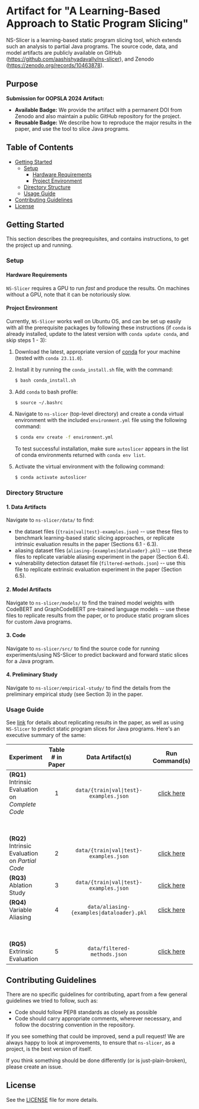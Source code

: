 # Artifact for "A Learning-Based Approach to Static Program Slicing"

NS-Slicer is a learning-based static program slicing tool, which extends such an analysis to partial Java programs. The source code, data, and model artifacts are publicly available on GitHub (https://github.com/aashishyadavally/ns-slicer), and Zenodo (https://zenodo.org/records/10463878).

## Purpose
**Submission for OOPSLA 2024 Artifact:**
* **Available Badge:** We provide the artifact with a permanent DOI from Zenodo and also maintain a public GitHub repository for the project.
* **Reusable Badge:** We describe how to reproduce the major results in the paper, and use the tool to slice Java programs.


## Table of Contents

* [Getting Started](#getting-started)
  - [Setup](#setup)
    - [Hardware Requirements](#hardware-requirements)
    - [Project Environment](#project-environment)
  - [Directory Structure](#directory-structure)
  - [Usage Guide](#usage-guide)
* [Contributing Guidelines](#contributing-guidelines)
* [License](#license)

## Getting Started
This section describes the preqrequisites, and contains instructions, to get the project up and running.

### Setup 

#### Hardware Requirements
``NS-Slicer`` requires a GPU to run *fast* and produce the results. On machines without a GPU, note that it can be notoriously slow.

#### Project Environment
Currently, ``NS-Slicer`` works well on Ubuntu OS, and can be set up easily with all the prerequisite packages by following these instructions (if ``conda`` is already installed, update to the latest version with ``conda update conda``, and skip steps 1 - 3):
  1. Download the latest, appropriate version of [conda](https://repo.anaconda.com/miniconda/) for your machine (tested with ``conda 23.11.0``).
  2. Install  it by running the `conda_install.sh` file, with the command:
     ```bash
     $ bash conda_install.sh
     ```
  3. Add `conda` to bash profile:
     ```bash
     $ source ~/.bashrc
     ```
  4. Navigate to ``ns-slicer`` (top-level directory) and create a conda virtual environment with the included `environment.yml` file using the following command:
     
     ```bash
     $ conda env create -f environment.yml
     ```

     To test successful installation, make sure ``autoslicer`` appears in the list of conda environments returned with ``conda env list``.
  5. Activate the virtual environment with the following command:
     
     ```bash
     $ conda activate autoslicer
     ```

### Directory Structure

#### 1. Data Artifacts
Navigate to ``ns-slicer/data/`` to find:
* the dataset files (``{train|val|test}-examples.json``) -- use these files to benchmark learning-based static slicing approaches, or replicate intrinsic evaluation results in the paper (Sections 6.1 - 6.3).
* aliasing dataset files (``aliasing-{examples|dataloader}.pkl``) -- use these files to replicate variable aliasing experiment in the paper (Section 6.4).
* vulnerability detection dataset file (``filtered-methods.json``) -- use this file to replicate extrinsic evaluation experiment in the paper (Section 6.5).

#### 2. Model Artifacts
Navigate to ``ns-slicer/models/`` to find the trained model weights with CodeBERT and GraphCodeBERT pre-trained language models -- use these files to replicate results from the paper, or to produce static program slices for custom Java programs.

#### 3. Code
Navigate to ``ns-slicer/src/`` to find the source code for running experiments/using NS-Slicer to predict backward and forward static slices for a Java program.

#### 4. Preliminary Study
Navigate to ``ns-slicer/empirical-study/`` to find the details from the preliminary empirical study (see Section 3) in the paper.

### Usage Guide
See [link](https://github.com/aashishyadavally/ns-slicer/tree/main/src/README.md) for details about replicating results in the paper, as well as using ``NS-Slicer`` to predict static program slices for Java programs. Here's an executive summary of the same:

| Experiment                                        | Table # in Paper | Data Artifact(s)                             | Run Command(s)                                                        | Model Artifact(s) for Direct Inference |
| ---                                               | :----:           | :---:                                        | :---:                                                                 | :---:                                  |
| **(RQ1)** Intrinsic Evaluation on *Complete Code* | 1                | ``data/{train\|val\|test}-examples.json``    |  [click here](src/README.md/#intrinsic-evaluation-on-complete-code)   | [CodeBERT, rows 7-9](https://drive.google.com/drive/folders/1wxyL6pRESee4WSFMuX0EmCEsRYlxSwvD?usp=share_link)                 |
|                                                   |                  |                                              |                                                                       | [GraphCodeBERT, rows 10-12](https://drive.google.com/drive/folders/1zq0NUt7WFXfu4Q5b3oLrHLq_iffv-r5M?usp=share_link)          |
| **(RQ2)** Intrinsic Evaluation on *Partial Code*  | 2                | ``data/{train\|val\|test}-examples.json``    |  [click here](src/README.md/#intrinsic-evaluation-on-partial-code)    | [GraphCodeBERT](https://drive.google.com/drive/folders/1zq0NUt7WFXfu4Q5b3oLrHLq_iffv-r5M?usp=share_link)                      |
| **(RQ3)** Ablation Study                          | 3                | ``data/{train\|val\|test}-examples.json``    |  [click here](src/README.md/#ablation-study)                          | -                                      |
| **(RQ4)** Variable Aliasing                       | 4                | ``data/aliasing-{examples\|dataloader}.pkl`` |  [click here](src/README.md/#variable-aliasing/)                      | [CodeBERT, rows 1-2](https://drive.google.com/drive/folders/1wxyL6pRESee4WSFMuX0EmCEsRYlxSwvD?usp=share_link)                |
|                                                   |                  |                                              |                                                                       | [GraphCodeBERT, rows 3-4](https://drive.google.com/drive/folders/1zq0NUt7WFXfu4Q5b3oLrHLq_iffv-r5M?usp=share_link)           |
| **(RQ5)** Extrinsic Evaluation                    | 5                | ``data/filtered-methods.json``               |  [click here](src/README.md/#extrinsic-evaluation/)                   | [GraphCodeBERT, row 2](https://drive.google.com/drive/folders/1zq0NUt7WFXfu4Q5b3oLrHLq_iffv-r5M?usp=share_link)   |

## Contributing Guidelines
There are no specific guidelines for contributing, apart from a few general guidelines we tried to follow, such as:
* Code should follow PEP8 standards as closely as possible
* Code should carry appropriate comments, wherever necessary, and follow the docstring convention in the repository.

If you see something that could be improved, send a pull request! 
We are always happy to look at improvements, to ensure that `ns-slicer`, as a project, is the best version of itself. 

If you think something should be done differently (or is just-plain-broken), please create an issue.

## License
See the [LICENSE](https://github.com/aashishyadavally/ns-slicer/tree/main/LICENSE) file for more details.
